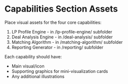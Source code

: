 # Capabilities Section Assets

Place visual assets for the four core capabilities:
1. LP Profile Engine - in /lp-profile-engine/ subfolder
2. Deal Analysis Engine - in /deal-analysis/ subfolder
3. Matching Algorithm - in /matching-algorithm/ subfolder
4. Reporting Generator - in /reporting/ subfolder

Each capability should have:
- Main visual/icon
- Supporting graphics for mini-visualization cards
- Any additional illustrations
